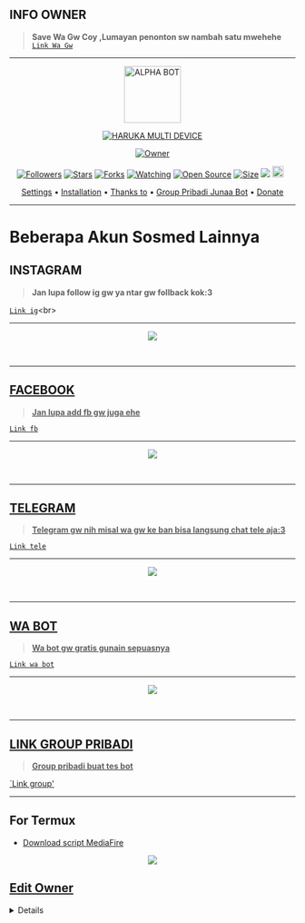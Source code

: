 ## INFO OWNER

> **Save Wa Gw Coy ,Lumayan penonton sw nambah satu mwehehe** [`Link Wa Gw`](http://bit.ly/3xRPtwP)

-----------------------------------------------------

<p align="center">
<img src="https://telegra.ph/file/557768004e229fbb0e812.jpg" alt="ALPHA BOT" width="100"/>


</p>
<p align="center">
<a href="#"><img title="HARUKA MULTI DEVICE " src="https://img.shields.io/badge/HARUKA MULTI DEVICE-green?colorA=%23ff0000&colorB=%23017e40&style=for-the-badge"></a>
</p>
<p align="center">
<a href="https://github.com/zeeoneofficial/Haruka-Md"><img title="Owner" src="https://img.shields.io/badge/Recode-ZeeoneOfc-red.svg?style=for-the-badge&logo=github"></a>
</p>
<p align="center">
<a href="https://github.com/zeeoneofficial/followers"><img title="Followers" src="https://img.shields.io/github/followers/zeeoneofficial?color=red&style=flat-square"></a>
<a href="https://github.com/zeeoneofficial/Haruka-Md/stargazers/"><img title="Stars" src="https://img.shields.io/github/stars/zeeoneofficial/Haruka-Md?color=blue&style=flat-square"></a>
<a href="https://github.com/zeeoneofficial/Haruka-Md/network/members"><img title="Forks" src="https://img.shields.io/github/forks/zeeoneofficial/Haruka-Md?color=red&style=flat-square"></a>
<a href="https://github.com/zeeoneofficial/Haruka-Md/watchers"><img title="Watching" src="https://img.shields.io/github/watchers/zeeoneofficial/Haruka-Md?label=Watchers&color=blue&style=flat-square"></a>
<a href="https://github.com/zeeoneofficial/Haruka-Md"><img title="Open Source" src="https://badges.frapsoft.com/os/v2/open-source.svg?v=103"></a>
<a href="https://github.com/zeeoneofficial/Haruka-Md/"><img title="Size" src="https://img.shields.io/github/repo-size/zeeoneofficial/Haruka-Md?style=flat-square&color=green"></a>
<a href="https://hits.seeyoufarm.com"><img src="https://hits.seeyoufarm.com/api/count/incr/badge.svg?url=https%3A%2F%2Fgithub.com%2Fzeeoneofficial%2FHaruka-Md&count_bg=%2379C83D&title_bg=%23555555&icon=probot.svg&icon_color=%2300FF6D&title=hits&edge_flat=false"/></a>
<a href="https://github.com/zeeoneofficial/Haruka-Md/graphs/commit-activity"><img height="20" src="https://img.shields.io/badge/Maintained%3F-yes-green.svg"></a>&nbsp;&nbsp;
</p>

<p align="center">
  <a href="https://github.com/zeeoneofficial/Haruka-Md#Edit-Owner">Settings</a> •
  <a href="https://github.com/zeeoneofficial/Haruka-Md#instalasi">Installation</a> •
  <a href="https://github.com/zeeoneofficial/Haruka-Md#thanks-to">Thanks to</a> •
  <a href="https://chat.whatsapp.com/CnhLvTHX6ak7kjp22ZMqwE"> Group Pribadi Junaa Bot</a> •
  <a href="https://saweria.co/Juun4">Donate</a>
</p>
</div>


---

# Beberapa Akun Sosmed Lainnya
## INSTAGRAM 

> **Jan lupa follow ig gw ya ntar gw follback kok:3**

[`Link ig`](https://instagram.com/juun4_)<br>

----------
<p align="center">
  <a href="https://instagram.com/juun4_"><img src="https://telegra.ph/file/7ccb03618ed3af967cd48.jpg" />
</p>
<br>

----------
## FACEBOOK

> **Jan lupa add fb gw juga ehe**

[`Link fb`](https://www.facebook.com/profile.php?id=100038641283471)<br>

----------

<p align="center">
  <a href="https://www.facebook.com/profile.php?id=100038641283471"><img src="https://telegra.ph/file/63eb2e046c0741758dc45.jpg" />
</p>
<br>

----------
## TELEGRAM
> **Telegram gw nih misal wa gw ke ban bisa langsung chat tele aja:3**

[`Link tele`](https://t.me/juunn4)

----------

<p align="center">
  <a href="https://t.me/juunn4"><img src="https://telegra.ph/file/8faa7b4d366ec8b548190.jpg" />
</p>
<br>

----------
## WA BOT
> **Wa bot gw gratis gunain sepuasnya**

[`Link wa bot`](https://bit.ly/3N4rALB)

----------

<p align="center">
  <a href="https://bit.ly/3N4rALB"><img src="https://telegra.ph/file/408f1fad2dcf5c7f4fda8.jpg" />
</p>
<br>

----------

## LINK GROUP PRIBADI

> **Group pribadi buat tes bot**

[`Link group'](https://chat.whatsapp.com/CnhLvTHX6ak7kjp22ZMqwE)<br>

----------

<!-- <p align="center">
  <a href="https://chat.whatsapp.com/CnhLvTHX6ak7kjp22ZMqwE"><img src="https://telegra.ph/file/ba58c4ad1b43bc285f16b.jpg" />
</p> -->

## For Termux
- [Download script MediaFire](https://youtu.be/m-m4-Jy-oWM)

<p align="center">
<a href="https://youtu.be/m-m4-Jy-oWM"><img src="https://telegra.ph/file/932b33b3f238cf6b054f8.jpg" />
</p>

## Edit Owner 

<details>
    <summary> <b>Edit Owner Config.json</b></summary><br/>

```ts
{
    "ownerNumber": ["6285727631507@s.whatsapp.net","6285727631507@s.whatsapp.net"],
    "ownerName": "Junaa Selebew🥶",
    "instagram" : "https://instagram.com/juun4_",
    "botName": "Junaa Bot",
    "footer": "api.zeeoneofc.xyz",
    "sessionName": "session",
    "pathimg": "./media/Haruka.jpg",
    "BotKey": "TjC5yoTYeehhLsU",
    "auto_welcomeMsg": true,
    "auto_leaveMsg": true,    
    "autobio": true,
    "anticall": true,
    "autorespond": false,
    "autoblok212": true,
    "autoread": true,
    "gamewaktu": 90,
    "limitCount": 25,
    "gcount": {
        "prem": 1000,
        "user": 15
    }
}
```

## Donate
- [Saweria](https://saweria.co/Juun4_)
- [Dana](https://telegra.ph/file/dfdee40fbb8ae05f47eb9.jpg)

# Group Tes Bot
- [GROUP PRIBADI NIH](https://chat.whatsapp.com/CnhLvTHX6ak7kjp22ZMqwE)

